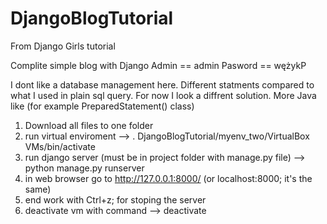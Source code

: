 # DjangoBlogTutorial
From Django Girls tutorial

Complite simple blog with Django
Admin == admin
Pasword == wężykP

I dont like a database management here. Different statments compared to what I used in plain sql query.
For now I look a diffrent solution. More Java like (for example PreparedStatement() class)

1. Download all files to one folder
2. run virtual enviroment --> . DjangoBlogTutorial/myenv_two/VirtualBox VMs/bin/activate
3. run django server (must be in project folder with manage.py file) --> python manage.py runserver
4. in web browser go to http://127.0.0.1:8000/ (or localhost:8000; it's the same)
5. end work with Ctrl+z; for stoping the server
6. deactivate vm with command --> deactivate

